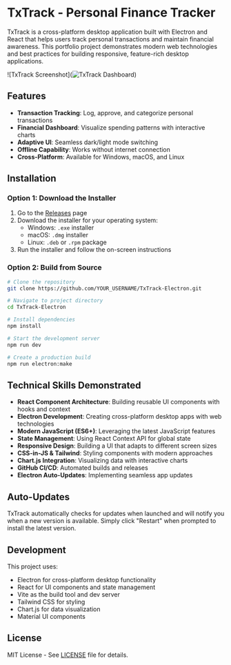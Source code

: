 # TxTrack - Personal Finance Tracker

TxTrack is a cross-platform desktop application built with Electron and React that helps users track personal transactions and maintain financial awareness. This portfolio project demonstrates modern web technologies and best practices for building responsive, feature-rich desktop applications.

![TxTrack Screenshot](![TxTrack Dashboard](C:\Users\offic\Desktop\Desktop\Programming\Electron\TxTrack\TxTrack-Electron\src\docs\images\txtrack-dashboard.png))

## Features

- **Transaction Tracking**: Log, approve, and categorize personal transactions
- **Financial Dashboard**: Visualize spending patterns with interactive charts
- **Adaptive UI**: Seamless dark/light mode switching
- **Offline Capability**: Works without internet connection
- **Cross-Platform**: Available for Windows, macOS, and Linux

## Installation

### Option 1: Download the Installer

1. Go to the [Releases](https://github.com/YOUR_USERNAME/TxTrack-Electron/releases) page
2. Download the installer for your operating system:
   - Windows: `.exe` installer
   - macOS: `.dmg` installer
   - Linux: `.deb` or `.rpm` package
3. Run the installer and follow the on-screen instructions

### Option 2: Build from Source

```bash
# Clone the repository
git clone https://github.com/YOUR_USERNAME/TxTrack-Electron.git

# Navigate to project directory
cd TxTrack-Electron

# Install dependencies
npm install

# Start the development server
npm run dev

# Create a production build
npm run electron:make
```

## Technical Skills Demonstrated

- **React Component Architecture**: Building reusable UI components with hooks and context
- **Electron Development**: Creating cross-platform desktop apps with web technologies
- **Modern JavaScript (ES6+)**: Leveraging the latest JavaScript features
- **State Management**: Using React Context API for global state
- **Responsive Design**: Building a UI that adapts to different screen sizes
- **CSS-in-JS & Tailwind**: Styling components with modern approaches
- **Chart.js Integration**: Visualizing data with interactive charts
- **GitHub CI/CD**: Automated builds and releases
- **Electron Auto-Updates**: Implementing seamless app updates

## Auto-Updates

TxTrack automatically checks for updates when launched and will notify you when a new version is available. Simply click "Restart" when prompted to install the latest version.

## Development

This project uses:
- Electron for cross-platform desktop functionality
- React for UI components and state management
- Vite as the build tool and dev server
- Tailwind CSS for styling
- Chart.js for data visualization
- Material UI components

## License

MIT License - See [LICENSE](LICENSE) file for details.